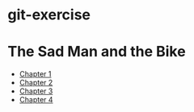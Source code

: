 # git-exercise

# The Sad Man and the Bike

- [Chapter 1](chapter1.md)
- [Chapter 2](chapter2.md)
- [Chapter 3](chapter3.md)
- [Chapter 4](chapter4.md)
